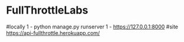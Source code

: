 # FullThrottleLabs
#locally
1 - python manage.py runserver
1 - https://127.0.0.1:8000
#site
https://api-fullthrottle.herokuapp.com/
